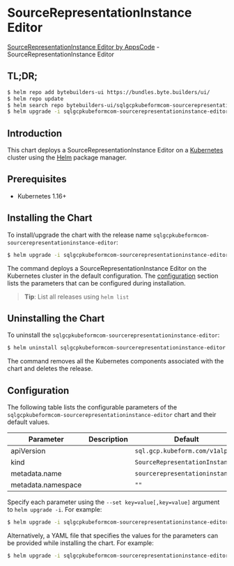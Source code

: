 # SourceRepresentationInstance Editor

[SourceRepresentationInstance Editor by AppsCode](https://byte.builders) - SourceRepresentationInstance Editor

## TL;DR;

```bash
$ helm repo add bytebuilders-ui https://bundles.byte.builders/ui/
$ helm repo update
$ helm search repo bytebuilders-ui/sqlgcpkubeformcom-sourcerepresentationinstance-editor --version=v0.4.18
$ helm upgrade -i sqlgcpkubeformcom-sourcerepresentationinstance-editor bytebuilders-ui/sqlgcpkubeformcom-sourcerepresentationinstance-editor -n default --create-namespace --version=v0.4.18
```

## Introduction

This chart deploys a SourceRepresentationInstance Editor on a [Kubernetes](http://kubernetes.io) cluster using the [Helm](https://helm.sh) package manager.

## Prerequisites

- Kubernetes 1.16+

## Installing the Chart

To install/upgrade the chart with the release name `sqlgcpkubeformcom-sourcerepresentationinstance-editor`:

```bash
$ helm upgrade -i sqlgcpkubeformcom-sourcerepresentationinstance-editor bytebuilders-ui/sqlgcpkubeformcom-sourcerepresentationinstance-editor -n default --create-namespace --version=v0.4.18
```

The command deploys a SourceRepresentationInstance Editor on the Kubernetes cluster in the default configuration. The [configuration](#configuration) section lists the parameters that can be configured during installation.

> **Tip**: List all releases using `helm list`

## Uninstalling the Chart

To uninstall the `sqlgcpkubeformcom-sourcerepresentationinstance-editor`:

```bash
$ helm uninstall sqlgcpkubeformcom-sourcerepresentationinstance-editor -n default
```

The command removes all the Kubernetes components associated with the chart and deletes the release.

## Configuration

The following table lists the configurable parameters of the `sqlgcpkubeformcom-sourcerepresentationinstance-editor` chart and their default values.

|     Parameter      | Description |                  Default                   |
|--------------------|-------------|--------------------------------------------|
| apiVersion         |             | <code>sql.gcp.kubeform.com/v1alpha1</code> |
| kind               |             | <code>SourceRepresentationInstance</code>  |
| metadata.name      |             | <code>sourcerepresentationinstance</code>  |
| metadata.namespace |             | <code>""</code>                            |


Specify each parameter using the `--set key=value[,key=value]` argument to `helm upgrade -i`. For example:

```bash
$ helm upgrade -i sqlgcpkubeformcom-sourcerepresentationinstance-editor bytebuilders-ui/sqlgcpkubeformcom-sourcerepresentationinstance-editor -n default --create-namespace --version=v0.4.18 --set apiVersion=sql.gcp.kubeform.com/v1alpha1
```

Alternatively, a YAML file that specifies the values for the parameters can be provided while
installing the chart. For example:

```bash
$ helm upgrade -i sqlgcpkubeformcom-sourcerepresentationinstance-editor bytebuilders-ui/sqlgcpkubeformcom-sourcerepresentationinstance-editor -n default --create-namespace --version=v0.4.18 --values values.yaml
```
